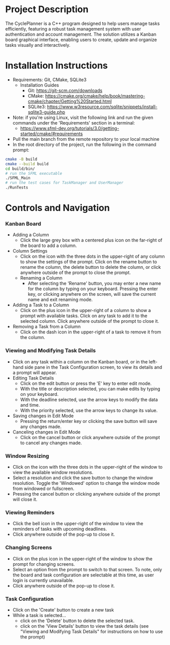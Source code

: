 # Project Description

The CyclePlanner is a C++ program designed to help users manage tasks efficiently, featuring a robust task management system with user authentication and account management. The solution utilizes a Kanban board graphical interface, enabling users to create, update and organize tasks visually and interactively.

# Installation Instructions

- Requirements: Git, CMake, SQLite3
    - Installation Guides
        - Git: https://git-scm.com/downloads
        - CMake: https://cmake.org/cmake/help/book/mastering-cmake/chapter/Getting%20Started.html
        - SQLite3: https://www.w3resource.com/sqlite/snippets/install-sqlite3-guide.php
- Note: if you're using Linux, visit the following link and run the given commands under the 'Requirements' section in a terminal:
    - https://www.sfml-dev.org/tutorials/3.0/getting-started/cmake/#requirements
- Pull the main branch from the remote repository to your local machine
- In the root directory of the project, run the following in the command prompt:

```bash
cmake -B build
cmake --build build
cd build/bin/
# run the SFML executable
./SFML_Main
# run the test cases for TaskManager and UserManager
./RunTests 
```


# Controls and Navigation

### Kanban Board
- Adding a Column
    - Click the large grey box with a centered plus icon on the far-right of the board to add a column.
- Column Settings
    - Click on the icon with the three dots in the upper-right of any column to show the settings of the prompt. Click on the rename button to rename the column, the delete button to delete the column, or click anywhere outside of the prompt to close the prompt.
    - Renaming a Column
        - After selecting the 'Rename' button, you may enter a new name for the column by typing on your keyboard. Pressing the enter key, or clicking anywhere on the screen, will save the current name and exit renaming mode.
- Adding a Task to a Column
    - Click on the plus icon in the upper-right of a column to show a prompt with available tasks. Click on any task to add it to the selected column. Click anywhere outside of the prompt to close it.
- Removing a Task from a Column
    - Click on the dash icon in the upper-right of a task to remove it from the column.

### Viewing and Modifying Task Details
- Click on any task within a column on the Kanban board, or in the left-hand side pane in the Task Configuration screen, to view its details and a prompt will appear.
- Editing Task Details
    - Click on the edit button or press the 'E' key to enter edit mode.
    - With the title or description selected, you can make edits by typing on your keyboard.
    - With the deadline selected, use the arrow keys to modify the data and time.
    - With the priority selected, use the arrow keys to change its value.
- Saving changes in Edit Mode
    - Pressing the return/enter key or clicking the save button will save any changes made.
- Canceling changes in Edit Mode
    - Click on the cancel button or click anywhere outside of the prompt to cancel any changes made.

### Window Resizing
- Click on the icon with the three dots in the upper-right of the window to view the available window resolutions.
- Select a resolution and click the save button to change the window resolution. Toggle the 'Windowed' option to change the window mode from windowed or fullscreen.
- Pressing the cancel button or clicking anywhere outside of the prompt will close it.

### Viewing Reminders
- Click the bell icon in the upper-right of the window to view the reminders of tasks with upcoming deadlines.
- Click anywhere outside of the pop-up to close it.

### Changing Screens
- Click on the plus icon in the upper-right of the window to show the prompt for changing screens.
- Select an option from the prompt to switch to that screen. To note, only the board and task configuration are selectable at this time, as user login is currently unavailable.
- Click anywhere outside of the pop-up to close it.

### Task Configuration
- Click on the 'Create' button to create a new task
- While a task is selected...
    - click on the 'Delete' button to delete the selected task.
    - click on the 'View Details' button to view the task details (see "Viewing and Modifying Task Details" for instructions on how to use the prompt)